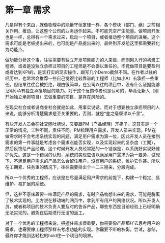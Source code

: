 # 第一章 需求

凡是得有个来由，就像物理中的能量守恒定律一样，各个模块（部门、组）之前相关作用、推动，让这整个公司的业务运作起来。不可能凭空产生能量。做项目开发也是一样，总得有一个需求过来，启动一个项目，或者推动整个项目的进展。这个需求可能是老板提出来的，也可能是产品提出来的，最终到开发组这里都需要转化为功能点。

做功能分析这个事，往往需要有独立开发项目能力的人来做，而刚刚入行的初级工程师，或者是没独立承担过项目的工程师是不会委以重任的。毕竟做项目是要盈利或者达到KPI的，是实打实的现实操作，跟写几个Demo截然不同。在作者以往的经历中，也常常会推荐一些自己觉得比较靠谱的工程师（比如小A）去承担一些重任。但结果往往会被拒绝，理由很简单，在公司以往的项目中，没有什么证据能够证明小A有独立承担项目的能力。对于这个反馈作者也是认可的，毕竟让新人（刚开始独立承担项目）去做重要的项目，是存在风险的。

在现实社会或者说商业社会就是如此，用事实说话。而对于想要独立承担项目的人来说，能够分析清楚需求是至关重要的，否则，就是“差之毫厘谬以千里”。

有些开发人员会在社交圈吐槽说，又要跟PM（产品经理）开撕了。这其实是一个正常的情况，工种不同，责任不同。PM梳理用户需求，开发人员来实现。PM在做需求时不会考虑系统实现的问题，满足用户需求为第一位，因此开发人员在接到需求的第一件事就是考虑各个需求点能否实现，以及实现起来的复杂度（工期），然后反馈给产品经理。这个时候开发人员经常犯的一个错误是，以系统好实现好维护优先。这是一个错误的认知，系统的实现应该以满足用户需求为第一要务，试想下，不满足用户需求的产品怎么会留住用户，没有用户的系统，维护它作甚。所以在工期紧、任务重的情况下，往往需要排出个一二三期来，分段完成。

所以一个优秀的工程师，应该是在尽量满足用户需求的前提下，构建一个稳定、易维护、易扩展的系统。

但，这并不意味着要一味满足产品的需求，有时产品构想出来的需求，可能是脱离了技术实现的。比方说在移动端的网页中，拿到所有用户的网络状况。所以开发人员，或者称项目的技术负责人要及时的告诉产品，哪些东西是目前经验上已经明确无法实现的。避免在后期进行无谓的返工。

对于一个优秀的工程师来说，把握住需求很重要，你需要像产品那样去思考用户的需求，也需要像工程师那样去考虑功能的实现。你需要不断的权衡，尝试，总结，最终你才能到达轻松的hold住一个项目的境界。
